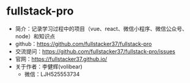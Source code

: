 # fullstack-pro
* 简介：记录学习过程中的项目（vue、react、微信小程序、微信公众号、node）和知识点
* github：https://github.com/fullstacker37/fullstack-pro
* 交流提问：https://github.com/fullstacker37/fullstack-pro/issues
* 官网：https://fullstacker37.github.io/
* 关于作者：李健辉(volibear)
	- 微信：LJH525553734